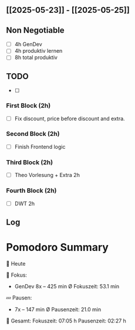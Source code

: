 ## [[2025-05-23]] - [[2025-05-25]]

## Non Negotiable
- [ ] 4h GenDev
- [ ] 4h produktiv lernen 
- [ ] 8h total produktiv

## TODO
- [ ] 
### First Block (2h)
- [ ] Fix discount, price before discount and extra.
### Second Block (2h)
- [ ] Finish Frontend logic
### Third Block (2h)
- [ ] Theo Vorlesung + Extra 2h
### Fourth Block (2h)
- [ ] DWT 2h 
## Log



# Pomodoro Summary

📅 Heute

🍅 Fokus:
- GenDev      8x – 425 min
Ø Fokuszeit: 53.1 min

💤 Pausen:
- 7x – 147 min
Ø Pausenzeit: 21.0 min

🧠 Gesamt:
Fokuszeit:  07:05 h
Pausenzeit: 02:27 h

